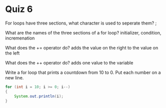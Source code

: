 # Quiz 6

For loops have three sections, what character is used to seperate them?
;

What are the names of the three sections of a for loop?
initializer, condition, incremenation

What does the += operator do?
adds the value on the right to the value on the left

What does the ++ operator do?
adds one value to the variable

Write a for loop that prints a countdown from 10 to 0. Put each number on a new line.

```java
for (int i = 10; i >= 0; i--)
{
	System.out.println(i);
}
```
